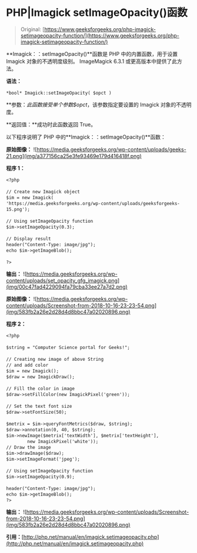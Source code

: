 # PHP|Imagick setImageOpacity()函数

> Original: [https://www.geeksforgeeks.org/php-imagick-setimageopacity-function/](https://www.geeksforgeeks.org/php-imagick-setimageopacity-function/)

**Imagick：：setImageOpacity()**函数是 PHP 中的内置函数，用于设置 Imagick 对象的不透明度级别。 ImageMagick 6.3.1 或更高版本中提供了此方法。

**语法：**

```
*bool* Imagick::setImageOpacity( $opct )
```

**参数：**此函数接受单个参数*$opct*，该参数指定要设置的 Imagick 对象的不透明度。

**返回值：**成功时此函数返回 True。

以下程序说明了 PHP 中的**Imagick：：setImageOpacity()**函数：

**原始图像：**
![https://media.geeksforgeeks.org/wp-content/uploads/geeks-21.png](img/a377156ca25e3fe93469e179d416418f.png)

**程序 1：**

```
<?php

// Create new Imagick object
$im = new Imagick(
'https://media.geeksforgeeks.org/wp-content/uploads/geeksforgeeks-15.png');

// Using setImageOpacity function
$im->setImageOpacity(0.3);

// Display result
header("Content-Type: image/jpg");
echo $im->getImageBlob();

?>
```

**输出：**
![https://media.geeksforgeeks.org/wp-content/uploads/set_opacity_gfg_imagick.png](img/00c47fad4229094fa79cba33ee27a7d2.png)

**原始图像：**
![https://media.geeksforgeeks.org/wp-content/uploads/Screenshot-from-2018-10-16-23-23-54.png](img/583fb2a26e2d28d4d8bbc47a02020896.png)

**程序 2：**

```
<?php 

$string = "Computer Science portal for Geeks!"; 

// Creating new image of above String 
// and add color
$im = new Imagick(); 
$draw = new ImagickDraw(); 

// Fill the color in image 
$draw->setFillColor(new ImagickPixel('green')); 

// Set the text font size 
$draw->setFontSize(50); 

$metrix = $im->queryFontMetrics($draw, $string); 
$draw->annotation(0, 40, $string); 
$im->newImage($metrix['textWidth'], $metrix['textHeight'], 
        new ImagickPixel('white')); 
// Draw the image         
$im->drawImage($draw); 
$im->setImageFormat('jpeg'); 

// Using setImageOpacity function
$im->setImageOpacity(0.9);

header("Content-Type: image/jpg");
echo $im->getImageBlob();
?>
```

**输出：**
![https://media.geeksforgeeks.org/wp-content/uploads/Screenshot-from-2018-10-16-23-23-54.png](img/583fb2a26e2d28d4d8bbc47a02020896.png)

**引用：**[http://php.net/manual/en/imagick.setimageopacity.php](http://php.net/manual/en/imagick.setimageopacity.php)